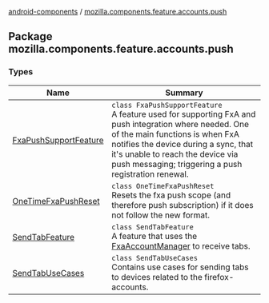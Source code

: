 [android-components](../index.md) / [mozilla.components.feature.accounts.push](./index.md)

## Package mozilla.components.feature.accounts.push

### Types

| Name | Summary |
|---|---|
| [FxaPushSupportFeature](-fxa-push-support-feature/index.md) | `class FxaPushSupportFeature`<br>A feature used for supporting FxA and push integration where needed. One of the main functions is when FxA notifies the device during a sync, that it's unable to reach the device via push messaging; triggering a push registration renewal. |
| [OneTimeFxaPushReset](-one-time-fxa-push-reset/index.md) | `class OneTimeFxaPushReset`<br>Resets the fxa push scope (and therefore push subscription) if it does not follow the new format. |
| [SendTabFeature](-send-tab-feature/index.md) | `class SendTabFeature`<br>A feature that uses the [FxaAccountManager](../mozilla.components.service.fxa.manager/-fxa-account-manager/index.md) to receive tabs. |
| [SendTabUseCases](-send-tab-use-cases/index.md) | `class SendTabUseCases`<br>Contains use cases for sending tabs to devices related to the firefox-accounts. |
